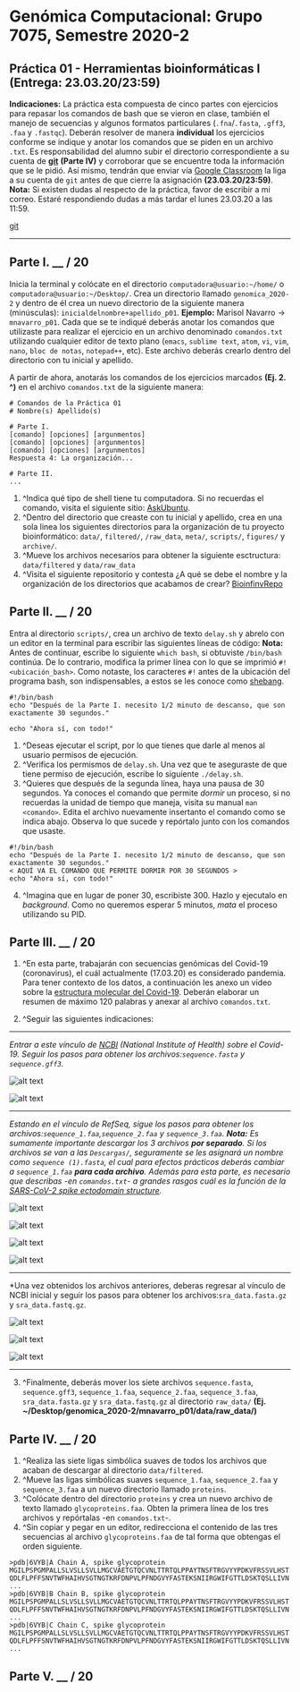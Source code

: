 # Genómica Computacional: Grupo 7075, Semestre 2020-2
## Práctica 01 - Herramientas bioinformáticas I (Entrega: 23.03.20/23:59)

**Indicaciones:** La práctica esta compuesta de cinco partes con ejercicios para repasar los comandos de bash que se vieron en clase, también el manejo de secuencias y algunos formatos particulares (`.fna`/`.fasta`, `.gff3`, `.faa` y `.fastqc`). Deberán resolver de manera **individual** los ejercicios conforme se indique y anotar los comandos que se piden en un archivo `.txt`. Es responsabilidad del alumno subir el directorio correspondiente a su cuenta de <a href = "https://git-scm.com/" target = "blank">**git**</a> **(Parte IV)** y corroborar que se encuentre toda la información que se le pidió. Así mismo, tendrán que enviar vía [Google Classroom](https://classroom.google.com/) la liga a su cuenta de `git` antes de que cierre la asignación **(23.03.20/23:59)**. **Nota:** Si existen dudas al respecto de la práctica, favor de escribir a mi correo. Estaré respondiendo dudas a más tardar el lunes 23.03.20 a las 11:59.


[git](https://git-scm.com/)

***

## Parte I. __ / 20

Inicia la terminal y colócate en el directorio `computadora@usuario:~/home/` o `computadora@usuario:~/Desktop/`. Crea un directorio llamado `genomica_2020-2` y dentro de él crea un nuevo directorio de la siguiente manera (minúsculas): `inicialdelnombre+apellido_p01`. **Ejemplo:** Marisol Navarro -> `mnavarro_p01`. Cada que se te indiqué deberás anotar los comandos que utilizaste para realizar el ejercicio en un archivo denominado `comandos.txt` utilizando cualquier editor de texto plano (`emacs`, `sublime text`, `atom`, `vi`, `vim`, `nano`, `bloc de notas`, `notepad++`, etc). Este archivo deberás crearlo dentro del directorio con tu inicial y apellido.  

A partir de ahora, anotarás los comandos de los ejercicios marcados **(Ej. 2. ^)** en el archivo `comandos.txt` de la siguiente manera: 
```
# Comandos de la Práctica 01
# Nombre(s) Apellido(s)

# Parte I. 
[comando] [opciones] [argunmentos]
[comando] [opciones] [argunmentos]
[comando] [opciones] [argunmentos]
Respuesta 4: La organización...

# Parte II.
...
```
01. ^Indica qué tipo de shell tiene tu computadora. Si no recuerdas el comando, visita el siguiente sitio: [AskUbuntu](https://askubuntu.com/questions/590899/how-do-i-check-which-shell-i-am-using01).
02. ^Dentro del directorio que creaste con tu inicial y apellido, crea en una sola linea los siguientes directorios para la organización de tu proyecto bioinformático: `data/`, `filtered/`, `/raw_data`, `meta/`, `scripts/`, `figures/` y `archive/`. 
03. ^Mueve los archivos necesarios para obtener la siguiente esctructura: `data/filtered` y `data/raw_data`
04. ^Visita el siguiente repositorio y contesta ¿A qué se debe el nombre y la organización de los directorios que acabamos de crear? [BioinfinvRepo](https://github.com/u-genoma/BioinfinvRepro/blob/master/Unidad2/Unidad2_Organizacion_proyecto_bioinf.md)

## Parte II. __ / 20

Entra al directorio `scripts/`, crea un archivo de texto `delay.sh` y abrelo con un editor en la terminal para escribir las siguientes líneas de código: **Nota:** Antes de continuar, escribe lo siguiente `which bash`, si obtuviste `/bin/bash` continúa. De lo contrario, modifica la primer línea con lo que se imprimió `#!<ubicación_bash>`. Como notaste, los caracteres `#!` antes de la ubicación del programa bash, son indispensables, a estos se les conoce como [shebang](https://es.wikipedia.org/wiki/Shebang).

```
#!/bin/bash
echo "Después de la Parte I. necesito 1/2 minuto de descanso, que son exactamente 30 segundos."

echo "Ahora sí, con todo!"
```
01. ^Deseas ejecutar el script, por lo que tienes que darle al menos al usuario permisos de ejecución.
02. ^Verifica los permismos de `delay.sh`. Una vez que te aseguraste de que tiene permiso de ejecución, escribe lo siguiente `./delay.sh`.
03. ^Quieres que después de la segunda línea, haya una pausa de 30 segundos. Ya conoces el comando que permite *dormir* un proceso, si no recuerdas la unidad de tiempo que maneja, visita su manual `man <comando>`. Edita el archivo nuevamente insertanto el comando como se indica abajo. Observa lo que sucede y repórtalo junto con los comandos que usaste.

```
#!/bin/bash
echo "Después de la Parte I. necesito 1/2 minuto de descanso, que son exactamente 30 segundos."
< AQUÍ VA EL COMANDO QUE PERMITE DORMIR POR 30 SEGUNDOS >
echo "Ahora sí, con todo!"
```
04. ^Imagina que en lugar de poner 30, escribiste 300. Hazlo y ejecutalo en *background*. Como no queremos esperar 5 minutos, *mata* el proceso utilizando su PID.   

## Parte III. __ / 20

01. ^En esta parte, trabajarán con secuencias genómicas del Covid-19 (coronavirus), el cuál actualmente (17.03.20) es considerado pandemia. Para tener contexto de los datos, a continuación les anexo un video sobre la [estructura molecular del Covid-19](https://www.youtube.com/watch?v=I0AbpnFP1g8). Deberán elaborar un resumen de máximo 120 palabras y anexar al archivo `comandos.txt`. 

02. ^Seguir las siguientes indicaciones:
***
*Entrar a este vínculo de [NCBI](https://www.ncbi.nlm.nih.gov/genbank/sars-cov-2-seqs/) (National Institute of Health) sobre el Covid-19. Seguir los pasos para obtener los archivos:`sequence.fasta` y `sequence.gff3`.*

![alt text](https://github.com/solouli/genomica_2020-2/blob/master/practica/practica_01/ncbi_01.jpg)

![alt text](https://github.com/solouli/genomica_2020-2/blob/master/practica/practica_01/ncbi_02.jpg)
***
*Estando en el vínculo de RefSeq, sigue los pasos para obtener los archivos:`sequence_1.faa`,`sequence_2.faa` y `sequence_3.faa`. **Nota:** Es sumamente importante descargar los 3 archivos **por separado**. Si los archivos se van a las `Descargas/`, seguramente se les asignará un nombre como `sequence (1).fasta`, el cual para efectos prácticos deberás cambiar a `sequence_1.faa` **para cada archivo**. Además para esta parte, es necesario que describas -en `comandos.txt`- a grandes rasgos cuál es la función de la [SARS-CoV-2 spike ectodomain structure](https://www.annualreviews.org/doi/abs/10.1146/annurev-virology-110615-042301).*

![alt text](https://github.com/solouli/genomica_2020-2/blob/master/practica/practica_01/ncbi_03.jpg)

![alt text](https://github.com/solouli/genomica_2020-2/blob/master/practica/practica_01/ncbi_04.jpg)

![alt text](https://github.com/solouli/genomica_2020-2/blob/master/practica/practica_01/ncbi_05.jpg)

![alt text](https://github.com/solouli/genomica_2020-2/blob/master/practica/practica_01/ncbi_06.jpg)
***
*Una vez obtenidos los archivos anteriores, deberas regresar al vínculo de NCBI inicial y seguir los pasos para obtener los archivos:`sra_data.fasta.gz` y `sra_data.fastq.gz`.

![alt text](https://github.com/solouli/genomica_2020-2/blob/master/practica/practica_01/ncbi_07.jpg)

![alt text](https://github.com/solouli/genomica_2020-2/blob/master/practica/practica_01/ncbi_08.jpg)

![alt text](https://github.com/solouli/genomica_2020-2/blob/master/practica/practica_01/ncbi_09.jpg)
***
03. ^Finalmente, deberás mover los siete archivos `sequence.fasta`, `sequence.gff3`, `sequence_1.faa`, `sequence_2.faa`, `sequence_3.faa`,  `sra_data.fasta.gz` y `sra_data.fastq.gz` al directorio `raw_data/` **(Ej. ~/Desktop/genomica_2020-2/mnavarro_p01/data/raw_data/)**

## Parte IV. __ / 20

01. ^Realiza las siete ligas simbólica suaves de todos los archivos que acaban de descargar al directorio `data/filtered`.
02. ^Mueve las ligas simbólicas suaves `sequence_1.faa`, `sequence_2.faa` y `sequence_3.faa` a un nuevo directorio llamado `proteins`.
03. ^Colócate dentro del directorio `proteins` y crea un nuevo archivo de texto llamado `glycoproteins.faa`. Obten la primera línea de los tres archivos y repórtalas -en `comandos.txt`-. 
04. ^Sin copiar y pegar en un editor, redirecciona el contenido de las tres secuencias al archivo `glycoproteins.faa` de tal forma que obtengas el orden siguiente.
```
>pdb|6VYB|A Chain A, spike glycoprotein
MGILPSPGMPALLSLVSLLSVLLMGCVAETGTQCVNLTTRTQLPPAYTNSFTRGVYYPDKVFRSSVLHST
QDLFLPFFSNVTWFHAIHVSGTNGTKRFDNPVLPFNDGVYFASTEKSNIIRGWIFGTTLDSKTQSLLIVN
...
>pdb|6VYB|B Chain B, spike glycoprotein
MGILPSPGMPALLSLVSLLSVLLMGCVAETGTQCVNLTTRTQLPPAYTNSFTRGVYYPDKVFRSSVLHST
QDLFLPFFSNVTWFHAIHVSGTNGTKRFDNPVLPFNDGVYFASTEKSNIIRGWIFGTTLDSKTQSLLIVN
...
>pdb|6VYB|C Chain C, spike glycoprotein
MGILPSPGMPALLSLVSLLSVLLMGCVAETGTQCVNLTTRTQLPPAYTNSFTRGVYYPDKVFRSSVLHST
QDLFLPFFSNVTWFHAIHVSGTNGTKRFDNPVLPFNDGVYFASTEKSNIIRGWIFGTTLDSKTQSLLIVN
...
```
## Parte V. __ / 20

